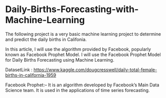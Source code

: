 # Daily-Births-Forecasting-with-Machine-Learning
The following project is a very basic machine learning project to determine and predict the daily births in Califonia. 

In this article, I will use the algorithm provided by Facebook, popularly known as Facebook Prophet Model. I will use the Facebook Prophet Model for Daily Births Forecasting using Machine Learning.

DatasetLink : https://www.kaggle.com/dougcresswell/daily-total-female-births-in-california-1959

Facebook Prophet:– It is an algorithm developed by Facebook’s Main Data Science team. It is used in the applications of time series forecasting.
